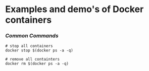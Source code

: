 # Examples and demo's of Docker containers


### *Common Commands*
```
# stop all containers
docker stop $(docker ps -a -q)

# remove all containters
docker rm $(docker ps -a -q)

```